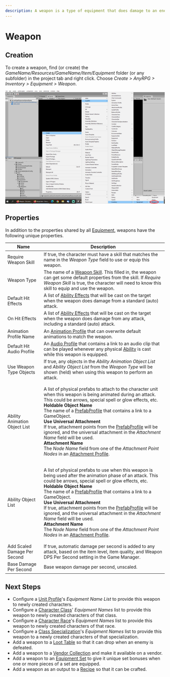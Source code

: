 ```yaml
---
description: A weapon is a type of equipment that does damage to an enemy when used.
---
```


# Weapon

## Creation

To create a weapon, find (or create) the _GameName/Resources/GameName/Item/Equipment_ folder (or any subfolder) in the project tab and right click.  Choose _Create > AnyRPG > Inventory > Equipment > Weapon_.

![](<../../.gitbook/assets/image (5) (1).png>)

## Properties

In addition to the properties shared by all [Equipment](equipment.md), weapons have the following unique properties.

| Name                          | Description                                                                                                                                                                                                                                                                                                                                                                                                                                                                                                                                                                                                                                                                                                                                                   |
| ----------------------------- | ------------------------------------------------------------------------------------------------------------------------------------------------------------------------------------------------------------------------------------------------------------------------------------------------------------------------------------------------------------------------------------------------------------------------------------------------------------------------------------------------------------------------------------------------------------------------------------------------------------------------------------------------------------------------------------------------------------------------------------------------------------- |
| Require Weapon Skill          | If true, the character must have a skill that matches the name in the _Weapon Type_ field to use or equip this weapon.                                                                                                                                                                                                                                                                                                                                                                                                                                                                                                                                                                                                                                        |
| Weapon Type                   | The name of a [Weapon Skill](../weapon-skill.md).  This filled in, the weapon can get some default properties from the skill.  If _Require Weapon Skill_ is true, the character will need to know this skill to equip and use the weapon.                                                                                                                                                                                                                                                                                                                                                                                                                                                                                                                     |
| Default Hit Effects           | A list of [Ability Effects](../../architecture/ability-system/ability-effects.md) that will be cast on the target when the weapon does damage from a standard (auto) attack.                                                                                                                                                                                                                                                                                                                                                                                                                                                                                                                                                                                  |
| On Hit Effects                | A list of [Ability Effects](../../architecture/ability-system/ability-effects.md) that will be cast on the target when the weapon does damage from any attack, including a standard (auto) attack.                                                                                                                                                                                                                                                                                                                                                                                                                                                                                                                                                            |
| Animation Profile Name        | An [Animation Profile](../animation-profile.md) that can overwrite default animations to match the weapon.                                                                                                                                                                                                                                                                                                                                                                                                                                                                                                                                                                                                                                                    |
| Default Hit Audio Profile     | An [Audio Profile](../audio-profile.md) that contains a link to an audio clip that can be played whenever any physical [Ability](../abilities/) is cast while this weapon is equipped.                                                                                                                                                                                                                                                                                                                                                                                                                                                                                                                                                                        |
| Use Weapon Type Objects       | If true, any objects in the _Ability Animation Object List_ and _Ability Object List_ from the _Weapon Type_ will be shown (held) when using this weapon to perform an attack.                                                                                                                                                                                                                                                                                                                                                                                                                                                                                                                                                                                |
| Ability Animation Object List | <p>A list of physical prefabs to attach to the character unit when this weapon is being animated during an attack. This could be arrows, special spell or glow effects, etc.<br><strong>Holdable Object Name</strong><br>The name of a <a href="../prefab-profile.md">PrefabProfile</a> that contains a link to a GameObject.<br><strong>Use Universal Attachment</strong><br>If true, attachment points from the <a href="../prefab-profile.md">PrefabProfile</a> will be ignored, and the universal attachment in the <em>Attachment Name</em> field will be used.<br><strong>Attachment Name</strong><br>The <em>Node Name</em> field from one of the <em>Attachment Point Nodes</em> in an <a href="../attachment-profile.md">Attachment Profile</a>.</p> |
| Ability Object List           | <p>A list of physical prefabs to use when this weapon is being used after the animation phase of an attack. This could be arrows, special spell or glow effects, etc.<br><strong>Holdable Object Name</strong><br>The name of a <a href="../prefab-profile.md">PrefabProfile</a> that contains a link to a GameObject.<br><strong>Use Universal Attachment</strong><br>If true, attachment points from the <a href="../prefab-profile.md">PrefabProfile</a> will be ignored, and the universal attachment in the <em>Attachment Name</em> field will be used.<br><strong>Attachment Name</strong><br>The <em>Node Name</em> field from one of the <em>Attachment Point Nodes</em> in an <a href="../attachment-profile.md">Attachment Profile</a>.</p>        |
| Add Scaled Damage Per Second  | If true, automatic damage per second is added to any attack, based on the item level, item quality, and Weapon DPS Per Second setting in the Game Manager.                                                                                                                                                                                                                                                                                                                                                                                                                                                                                                                                                                                                    |
| Base Damage Per Second        | Base weapon damage per second, unscaled.                                                                                                                                                                                                                                                                                                                                                                                                                                                                                                                                                                                                                                                                                                                      |

## Next Steps

* Configure a [Unit Profile](../unit-profile.md)'s _Equipment Name List_ to provide this weapon to newly created characters.
* Configure a [Character Class](../character-class.md)' _Equipment Names_ list to provide this weapon to newly created characters of that class.
* Configure a [Character Race](../character-race.md)'s _Equipment Names_ list to provide this weapon to newly created characters of that race.
* Configure a [Class Specialization](../class-specialization.md)'s _Equipment Names_ list to provide this weapon to a newly created characters of that specialization.
* Add a weapon to a [Loot Table](../loot-table.md) so that it can drop when an enemy is defeated.
* Add a weapon to a [Vendor Collection](../vendor-collection.md) and make it available on a vendor.
* Add a weapon to an [Equipment Set](../equipment-set.md) to give it unique set bonuses when one or more pieces of a set are equipped.
* Add a weapon as an output to a [Recipe](recipe.md) so that it can be crafted.
